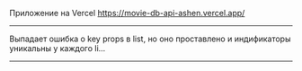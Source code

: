 Приложение на Vercel
https://movie-db-api-ashen.vercel.app/

****
Выпадает ошибка о key props в list, но оно проставлено и индификаторы уникальны у каждого li...
****
